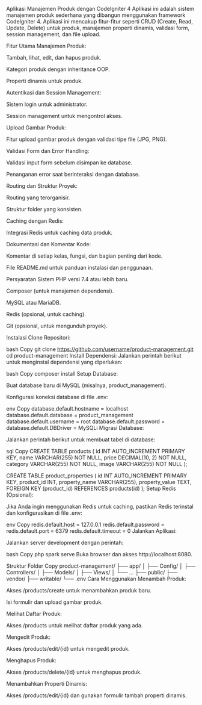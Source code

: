 Aplikasi Manajemen Produk dengan CodeIgniter 4
Aplikasi ini adalah sistem manajemen produk sederhana yang dibangun menggunakan framework CodeIgniter 4. Aplikasi ini mencakup fitur-fitur seperti CRUD (Create, Read, Update, Delete) untuk produk, manajemen properti dinamis, validasi form, session management, dan file upload.

Fitur Utama
Manajemen Produk:

Tambah, lihat, edit, dan hapus produk.

Kategori produk dengan inheritance OOP.

Properti dinamis untuk produk.

Autentikasi dan Session Management:

Sistem login untuk administrator.

Session management untuk mengontrol akses.

Upload Gambar Produk:

Fitur upload gambar produk dengan validasi tipe file (JPG, PNG).

Validasi Form dan Error Handling:

Validasi input form sebelum disimpan ke database.

Penanganan error saat berinteraksi dengan database.

Routing dan Struktur Proyek:

Routing yang terorganisir.

Struktur folder yang konsisten.

Caching dengan Redis:

Integrasi Redis untuk caching data produk.

Dokumentasi dan Komentar Kode:

Komentar di setiap kelas, fungsi, dan bagian penting dari kode.

File README.md untuk panduan instalasi dan penggunaan.

Persyaratan Sistem
PHP versi 7.4 atau lebih baru.

Composer (untuk manajemen dependensi).

MySQL atau MariaDB.

Redis (opsional, untuk caching).

Git (opsional, untuk mengunduh proyek).

Instalasi
Clone Repositori:

bash
Copy
git clone https://github.com/username/product-management.git
cd product-management
Install Dependensi:
Jalankan perintah berikut untuk menginstal dependensi yang diperlukan:

bash
Copy
composer install
Setup Database:

Buat database baru di MySQL (misalnya, product_management).

Konfigurasi koneksi database di file .env:

env
Copy
database.default.hostname = localhost
database.default.database = product_management
database.default.username = root
database.default.password = 
database.default.DBDriver = MySQLi
Migrasi Database:

Jalankan perintah berikut untuk membuat tabel di database:

sql
Copy
CREATE TABLE products (
    id INT AUTO_INCREMENT PRIMARY KEY,
    name VARCHAR(255) NOT NULL,
    price DECIMAL(10, 2) NOT NULL,
    category VARCHAR(255) NOT NULL,
    image VARCHAR(255) NOT NULL
);

CREATE TABLE product_properties (
    id INT AUTO_INCREMENT PRIMARY KEY,
    product_id INT,
    property_name VARCHAR(255),
    property_value TEXT,
    FOREIGN KEY (product_id) REFERENCES products(id)
);
Setup Redis (Opsional):

Jika Anda ingin menggunakan Redis untuk caching, pastikan Redis terinstal dan konfigurasikan di file .env:

env
Copy
redis.default.host = 127.0.0.1
redis.default.password = 
redis.default.port = 6379
redis.default.timeout = 0
Jalankan Aplikasi:

Jalankan server development dengan perintah:

bash
Copy
php spark serve
Buka browser dan akses http://localhost:8080.

Struktur Folder
Copy
product-management/
├── app/
│   ├── Config/
│   ├── Controllers/
│   ├── Models/
│   ├── Views/
│   └── ...
├── public/
├── vendor/
├── writable/
└── .env
Cara Menggunakan
Menambah Produk:

Akses /products/create untuk menambahkan produk baru.

Isi formulir dan upload gambar produk.

Melihat Daftar Produk:

Akses /products untuk melihat daftar produk yang ada.

Mengedit Produk:

Akses /products/edit/{id} untuk mengedit produk.

Menghapus Produk:

Akses /products/delete/{id} untuk menghapus produk.

Menambahkan Properti Dinamis:

Akses /products/edit/{id} dan gunakan formulir tambah properti dinamis.
